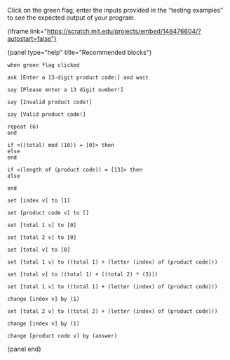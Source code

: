 Click on the green flag, enter the inputs provided in the “testing examples” to
see the expected output of your program.

{iframe link="https://scratch.mit.edu/projects/embed/148476604/?autostart=false"}

{panel type="help" title="Recommended blocks"}

```scratch:split:random
when green flag clicked

ask [Enter a 13-digit product code:] and wait
```

```scratch:split:random
say [Please enter a 13 digit number!]

say [Invalid product code!]

say [Valid product code!]
```

```scratch:split:random
repeat (6)
end

if <((total) mod (10)) = [0]> then
else 
end

if <(length of (product code)) = [13]> then
else

end
```

```scratch:split:random
set [index v] to [1]

set [product code v] to []

set [total 1 v] to [0]

set [total 2 v] to [0]

set [total v] to [0]

set [total 1 v] to ((total 1) + (letter (index) of (product code)))

set [total v] to ((total 1) + ((total 2) * (3)))

set [total 1 v] to ((total 1) + (letter (index) of (product code)))

change [index v] by (1)

set [total 2 v] to ((total 2) + (letter (index) of (product code)))

change [index v] by (1)

change [product code v] by (answer)
```

{panel end}
